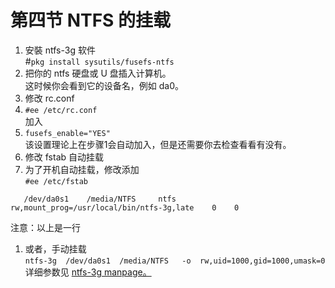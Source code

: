 # 第四节 NTFS 的挂载



1. 安裝 ntfs-3g 软件\
   \#`pkg install sysutils/fusefs-ntfs`
2. 把你的 ntfs 硬盘或 U 盘插入计算机。\
   这时候你会看到它的设备名，例如 da0。
3. 修改 rc.conf
4. `#ee /etc/rc.conf`\
   加入&#x20;
5. `fusefs_enable="YES"`\
   该设置理论上在步骤1会自动加入，但是还需要你去检查看看有没有。
6. 修改 fstab 自动挂载
7. 为了开机自动挂载，修改添加\
   `#ee /etc/fstab `

`   /dev/da0s1    /media/NTFS     ntfs    rw,mount_prog=/usr/local/bin/ntfs-3g,late    0    0`

注意：以上是一行

1. 或者，手动挂载\
   `ntfs-3g  /dev/da0s1  /media/NTFS   -o  rw,uid=1000,gid=1000,umask=0`\
   详细参数见 [ntfs-3g manpage。](https://www.freebsd.org/cgi/man.cgi?query=ntfs-3g\&format=html)
